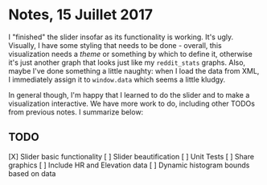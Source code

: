 # Notes, 15 Juillet 2017

I "finished" the slider insofar as its functionality is working.  It's ugly.  Visually, I have some styling that needs to be done - overall, this visualization needs a *theme* or something by which to define it, otherwise it's just another graph that looks just like my `reddit_stats` graphs.  Also, maybe I've done something a little naughty: when I load the data from XML, I immediately assign it to `window.data` which seems a little kludgy.

In general though, I'm happy that I learned to do the slider and to make a visualization interactive.  We have more work to do, including other TODOs from previous notes.  I summarize below:

## TODO

 [X] Slider basic functionality
 [ ] Slider beautification
 [ ] Unit Tests
 [ ] Share graphics
 [ ] Include HR and Elevation data
 [ ] Dynamic histogram bounds based on data

